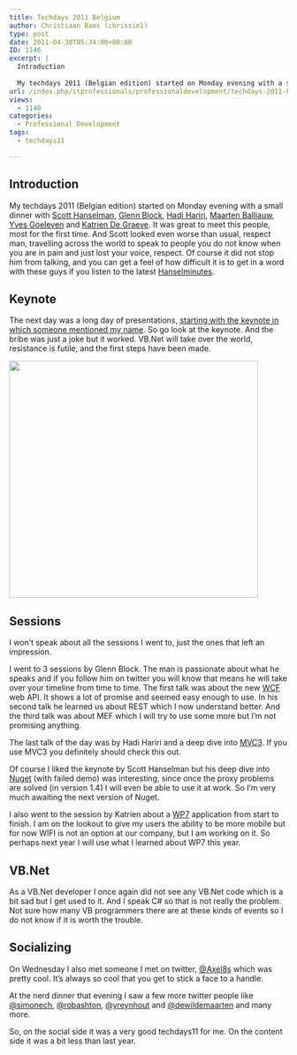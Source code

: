 ```yaml
---
title: Techdays 2011 Belgium
author: Christiaan Baes (chrissie1)
type: post
date: 2011-04-30T05:34:00+00:00
ID: 1146
excerpt: |
  Introduction
  
  My techdays 2011 (Belgian edition) started on Monday evening with a small dinner with Scott Hanselman, Glenn Block, Hadi Hariri, Maarten Balliauw, Yves Goeleven and Katrien De Graeve. It was great to meet this people, most for the first&hellip;
url: /index.php/itprofessionals/professionaldevelopment/techdays-2011-belgium/
views:
  - 1140
categories:
  - Professional Development
tags:
  - techdays11

---
```

## Introduction

My techdays 2011 (Belgian edition) started on Monday evening with a small dinner with [Scott Hanselman][1], [Glenn Block][2], [Hadi Hariri][3], [Maarten Balliauw][4], [Yves Goeleven][5] and [Katrien De Graeve][6]. It was great to meet this people, most for the first time. And Scott looked even worse than usual, respect man, travelling across the world to speak to people you do not know when you are in pain and just lost your voice, respect. Of course it did not stop him from talking, and you can get a feel of how difficult it is to get in a word with these guys if you listen to the latest [Hanselminutes][7].

## Keynote

The next day was a long day of presentations, [starting with the keynote in which someone mentioned my name][8]. So go look at the keynote. And the bribe was just a joke but it worked. VB.Net will take over the world, resistance is futile, and the first steps have been made. 

<div class="image_block">
  <a href="/wp-content/uploads/users/chrissie1/borg.jpg?mtime=1304148062"><img alt="" src="/wp-content/uploads/users/chrissie1/borg.jpg?mtime=1304148062" width="450" height="429" /></a>
</div>

## Sessions

I won’t speak about all the sessions I went to, just the ones that left an impression.

I went to 3 sessions by Glenn Block. The man is passionate about what he speaks and if you follow him on twitter you will know that means he will take over your timeline from time to time. The first talk was about the new [WCF][9] web API. It shows a lot of promise and seemed easy enough to use. In his second talk he learned us about REST which I now understand better. And the third talk was about MEF which I will try to use some more but I’m not promising anything.

The last talk of the day was by Hadi Hariri and a deep dive into [MVC3][10]. If you use MVC3 you definitely should check this out. 

Of course I liked the keynote by Scott Hanselman but his deep dive into [Nuget][11] (with failed demo) was interesting, since once the proxy problems are solved (in version 1.4) I will even be able to use it at work. So I’m very much awaiting the next version of Nuget.

I also went to the session by Katrien about a [WP7][12] application from start to finish. I am on the lookout to give my users the ability to be more mobile but for now WIFI is not an option at our company, but I am working on it. So perhaps next year I will use what I learned about WP7 this year. 

## VB.Net

As a VB.Net developer I once again did not see any VB.Net code which is a bit sad but I get used to it. And I speak C# so that is not really the problem. Not sure how many VB programmers there are at these kinds of events so I do not know if it is worth the trouble.

## Socializing

On Wednesday I also met someone I met on twitter, [@Axel8s][13] which was pretty cool. It’s always so cool that you get to stick a face to a handle.
  
At the nerd dinner that evening I saw a few more twitter people like [@simonech][14], [@robashton][15], [@yreynhout][16] and [@dewildemaarten][17] and many more.
  
So, on the social side it was a very good techdays11 for me. On the content side it was a bit less than last year.

 [1]: http://www.hanselman.com/blog/
 [2]: http://blogs.msdn.com/b/gblock/
 [3]: http://hadihariri.com/
 [4]: http://blog.maartenballiauw.be/
 [5]: http://www.goeleven.com/
 [6]: http://blogs.msdn.com/b/katriend/
 [7]: http://www.hanselman.com/blog/HanselminutesPodcast264ThisIsNotYourFathersWCFAllAboutTheWebAPIWithGlennBlock.aspx
 [8]: http://dev9.channel9.msdn.com/Events/TechDays/TechDays-2011-Belgium/KEY01
 [9]: http://wcf.codeplex.com/
 [10]: http://www.asp.net/mvc/mvc3
 [11]: http://nuget.codeplex.com/
 [12]: http://www.silverlightshow.net/items/WP7-What-is-Windows-Phone-7.aspx
 [13]: https://twitter.com/#!/Axel8s
 [14]: https://twitter.com/#!/simonech
 [15]: https://twitter.com/#!/RobAshton
 [16]: https://twitter.com/#!/yreynhout
 [17]: https://twitter.com/#!/dewildemaarten